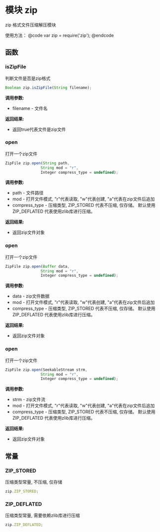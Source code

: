 # 模块 zip
zip 格式文件压缩解压模块

使用方法：
@code
var zip = require(&#39;zip&#39;);
@endcode
## 函数
        
### isZipFile
判断文件是否是zip格式
```JavaScript
Boolean zip.isZipFile(String filename);
```

**调用参数:**
* filename - 文件名

**返回结果:**
* 返回true代表文件是zip文件

### open
打开一个zip文件
```JavaScript
ZipFile zip.open(String path,
                String mod = "r",
                Integer compress_type = undefined);
```

**调用参数:**
* path - 文件路径
* mod - 打开文件模式, &#34;r&#34;代表读取, &#34;w&#34;代表创建, &#34;a&#34;代表在zip文件后追加
* compress_type - 压缩类型, ZIP_STORED 代表不压缩, 仅存储。 默认使用ZIP_DEFLATED 代表使用zlib库进行压缩。

**返回结果:**
* 返回zip文件对象

### open
打开一个zip文件
```JavaScript
ZipFile zip.open(Buffer data,
                String mod = "r",
                Integer compress_type = undefined);
```

**调用参数:**
* data - zip文件数据
* mod - 打开文件模式, &#34;r&#34;代表读取, &#34;w&#34;代表创建, &#34;a&#34;代表在zip文件后追加
* compress_type - 压缩类型, ZIP_STORED 代表不压缩, 仅存储。 默认使用ZIP_DEFLATED 代表使用zlib库进行压缩。

**返回结果:**
* 返回zip文件对象

### open
打开一个zip文件
```JavaScript
ZipFile zip.open(SeekableStream strm,
                String mod = "r",
                Integer compress_type = undefined);
```

**调用参数:**
* strm - zip文件流
* mod - 打开文件模式, &#34;r&#34;代表读取, &#34;w&#34;代表创建, &#34;a&#34;代表在zip文件后追加
* compress_type - 压缩类型, ZIP_STORED 代表不压缩, 仅存储。 默认使用ZIP_DEFLATED 代表使用zlib库进行压缩。

**返回结果:**
* 返回zip文件对象

## 常量
        
### ZIP_STORED
压缩类型常量, 不压缩, 仅存储
```JavaScript
zip.ZIP_STORED;
```

### ZIP_DEFLATED
压缩类型常量, 需要依赖zlib库进行压缩
```JavaScript
zip.ZIP_DEFLATED;
```

